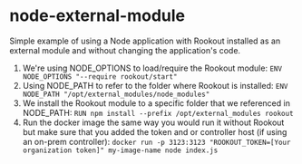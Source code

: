 # node-external-module
Simple example of using a Node application with Rookout installed as an external module and without changing the application's code.

1. We're using NODE_OPTIONS to load/require the Rookout module:
```ENV NODE_OPTIONS "--require rookout/start"```
2. Using NODE_PATH to refer to the folder where Rookout is installed:
```ENV NODE_PATH "/opt/external_modules/node_modules"```
3. We install the Rookout module to a specific folder that we referenced in NODE_PATH:
```RUN npm install --prefix /opt/external_modules rookout```
4. Run the docker image the same way you would run it without Rookout but make sure that you added the token and or controller host (if using an on-prem controller):
```docker run -p 3123:3123 "ROOKOUT_TOKEN=[Your organization token]" my-image-name node index.js```

